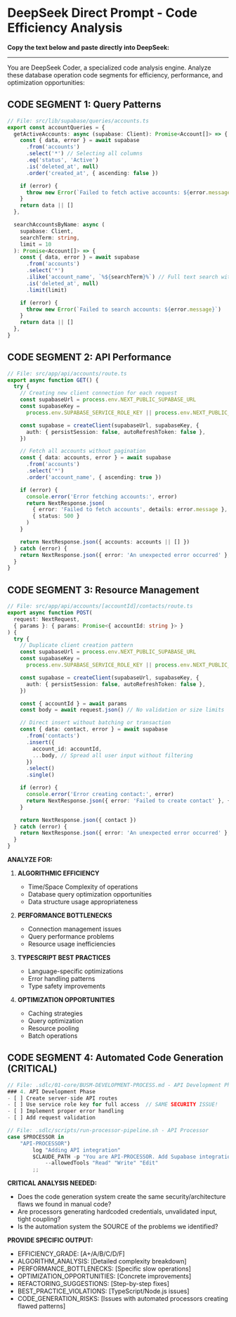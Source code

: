 # DeepSeek Direct Prompt - Code Efficiency Analysis

**Copy the text below and paste directly into DeepSeek:**

---

You are DeepSeek Coder, a specialized code analysis engine. Analyze these database operation code segments for efficiency, performance, and optimization opportunities:

## CODE SEGMENT 1: Query Patterns

```typescript
// File: src/lib/supabase/queries/accounts.ts
export const accountQueries = {
  getActiveAccounts: async (supabase: Client): Promise<Account[]> => {
    const { data, error } = await supabase
      .from('accounts')
      .select('*') // Selecting all columns
      .eq('status', 'Active')
      .is('deleted_at', null)
      .order('created_at', { ascending: false })

    if (error) {
      throw new Error(`Failed to fetch active accounts: ${error.message}`)
    }
    return data || []
  },

  searchAccountsByName: async (
    supabase: Client,
    searchTerm: string,
    limit = 10
  ): Promise<Account[]> => {
    const { data, error } = await supabase
      .from('accounts')
      .select('*')
      .ilike('account_name', `%${searchTerm}%`) // Full text search without indexes
      .is('deleted_at', null)
      .limit(limit)

    if (error) {
      throw new Error(`Failed to search accounts: ${error.message}`)
    }
    return data || []
  },
}
```

## CODE SEGMENT 2: API Performance

```typescript
// File: src/app/api/accounts/route.ts
export async function GET() {
  try {
    // Creating new client connection for each request
    const supabaseUrl = process.env.NEXT_PUBLIC_SUPABASE_URL
    const supabaseKey =
      process.env.SUPABASE_SERVICE_ROLE_KEY || process.env.NEXT_PUBLIC_SUPABASE_ANON_KEY

    const supabase = createClient(supabaseUrl, supabaseKey, {
      auth: { persistSession: false, autoRefreshToken: false },
    })

    // Fetch all accounts without pagination
    const { data: accounts, error } = await supabase
      .from('accounts')
      .select('*')
      .order('account_name', { ascending: true })

    if (error) {
      console.error('Error fetching accounts:', error)
      return NextResponse.json(
        { error: 'Failed to fetch accounts', details: error.message },
        { status: 500 }
      )
    }

    return NextResponse.json({ accounts: accounts || [] })
  } catch (error) {
    return NextResponse.json({ error: 'An unexpected error occurred' }, { status: 500 })
  }
}
```

## CODE SEGMENT 3: Resource Management

```typescript
// File: src/app/api/accounts/[accountId]/contacts/route.ts
export async function POST(
  request: NextRequest,
  { params }: { params: Promise<{ accountId: string }> }
) {
  try {
    // Duplicate client creation pattern
    const supabaseUrl = process.env.NEXT_PUBLIC_SUPABASE_URL
    const supabaseKey =
      process.env.SUPABASE_SERVICE_ROLE_KEY || process.env.NEXT_PUBLIC_SUPABASE_ANON_KEY

    const supabase = createClient(supabaseUrl, supabaseKey, {
      auth: { persistSession: false, autoRefreshToken: false },
    })

    const { accountId } = await params
    const body = await request.json() // No validation or size limits

    // Direct insert without batching or transaction
    const { data: contact, error } = await supabase
      .from('contacts')
      .insert({
        account_id: accountId,
        ...body, // Spread all user input without filtering
      })
      .select()
      .single()

    if (error) {
      console.error('Error creating contact:', error)
      return NextResponse.json({ error: 'Failed to create contact' }, { status: 500 })
    }

    return NextResponse.json({ contact })
  } catch (error) {
    return NextResponse.json({ error: 'An unexpected error occurred' }, { status: 500 })
  }
}
```

**ANALYZE FOR:**

1. **ALGORITHMIC EFFICIENCY**
   - Time/Space Complexity of operations
   - Database query optimization opportunities
   - Data structure usage appropriateness

2. **PERFORMANCE BOTTLENECKS**
   - Connection management issues
   - Query performance problems
   - Resource usage inefficiencies

3. **TYPESCRIPT BEST PRACTICES**
   - Language-specific optimizations
   - Error handling patterns
   - Type safety improvements

4. **OPTIMIZATION OPPORTUNITIES**
   - Caching strategies
   - Query optimization
   - Resource pooling
   - Batch operations

## CODE SEGMENT 4: Automated Code Generation (CRITICAL)

```typescript
// File: .sdlc/01-core/BUSM-DEVELOPMENT-PROCESS.md - API Development Phase
### 4. API Development Phase
- [ ] Create server-side API routes
- [ ] Use service role key for full access  // SAME SECURITY ISSUE!
- [ ] Implement proper error handling
- [ ] Add request validation

// File: .sdlc/scripts/run-processor-pipeline.sh - API Processor
case $PROCESSOR in
    "API-PROCESSOR")
        log "Adding API integration"
        $CLAUDE_PATH -p "You are API-PROCESSOR. Add Supabase integration to $TARGET based on $INPUT" \
            --allowedTools "Read" "Write" "Edit"
        ;;
```

**CRITICAL ANALYSIS NEEDED:**

- Does the code generation system create the same security/architecture flaws we found in manual code?
- Are processors generating hardcoded credentials, unvalidated input, tight coupling?
- Is the automation system the SOURCE of the problems we identified?

**PROVIDE SPECIFIC OUTPUT:**

- EFFICIENCY_GRADE: [A+/A/B/C/D/F]
- ALGORITHM_ANALYSIS: [Detailed complexity breakdown]
- PERFORMANCE_BOTTLENECKS: [Specific slow operations]
- OPTIMIZATION_OPPORTUNITIES: [Concrete improvements]
- REFACTORING_SUGGESTIONS: [Step-by-step fixes]
- BEST_PRACTICE_VIOLATIONS: [TypeScript/Node.js issues]
- CODE_GENERATION_RISKS: [Issues with automated processors creating flawed patterns]

